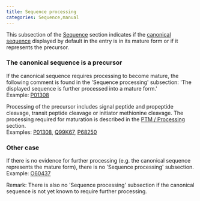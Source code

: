 ```yaml
---
title: Sequence processing
categories: Sequence,manual
---
```


This subsection of the [Sequence](http://www.uniprot.org/help/sequences%5Fsection) section indicates if the [canonical sequence](http://www.uniprot.org/help/canonical%5Fand%5Fisoforms) displayed by default in the entry is in its mature form or if it represents the precursor.

### The canonical sequence is a precursor

If the canonical sequence requires processing to become mature, the following comment is found in the 'Sequence processing' subsection: 'The displayed sequence is further processed into a mature form.'  
Example: [P01308](https://www.uniprot.org/uniprotkb/P01308#sequences)

Processing of the precursor includes signal peptide and propeptide cleavage, transit peptide cleavage or initiator methionine cleavage. The processing required for maturation is described in the [PTM / Processing](http://www.uniprot.org/help/ptm%5Fprocessing%5Fsection) section.  
Examples: [P01308](https://www.uniprot.org/uniprotkb/P01308#ptm%5Fprocessing), [Q99K67](https://www.uniprot.org/uniprotkb/Q99K67#ptm%5Fprocessing), [P68250](https://www.uniprot.org/uniprotkb/P68250#ptm%5Fprocessing)

### Other case

If there is no evidence for further processing (e.g. the canonical sequence represents the mature form), there is no 'Sequence processing' subsection.  
Example: [O60437](https://www.uniprot.org/uniprotkb/O60437#sequences)

Remark: There is also no 'Sequence processing' subsection if the canonical sequence is not yet known to require further processing.
